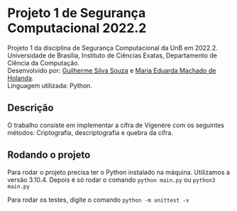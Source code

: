 # Projeto 1 de Segurança Computacional 2022.2

Projeto 1 da disciplina de Segurança Computacional da UnB em 2022.2. \
Universidade de Brasília, Instituto de Ciências Exatas, Departamento de Ciência da Computação. \
Desenvolvido por: [Guilherme Silva Souza](https://github.com/gss214) e [Maria Eduarda Machado de Holanda](https://github.com/dudaholandah). \
Linguagem utilizada: Python.

## Descrição

O trabalho consiste em implementar a cifra de Vigenère com os seguintes métodos: Criptografia, descriptografia e quebra da cifra.

## Rodando o projeto

Para rodar o projeto precisa ter o Python instalado na máquina. Utilizamos a versão 3.10.4. Depois é só rodar o comando `python main.py` ou `python3 main.py`

Para rodar os testes, digite o comando `python -m unittest -v`